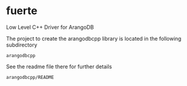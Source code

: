 # fuerte
Low Level C++ Driver for ArangoDB

The project to create the arangodbcpp library is located in the following subdirectory

    arangodbcpp
    
See the readme file there for further details

    arangodbcpp/README
